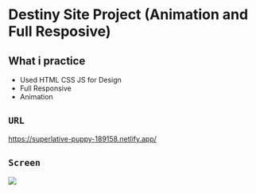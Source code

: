 # Destiny Site Project (Animation and Full Resposive)

## What i practice

- Used HTML CSS JS for Design
- Full Responsive
- Animation

## `URL`

https://superlative-puppy-189158.netlify.app/

## `Screen`

![](boostrap-proje.gif)
